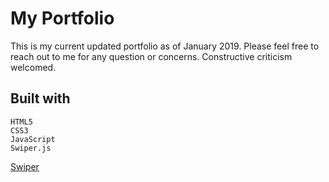 # My Portfolio

This is my current updated portfolio as of January 2019. Please feel free to reach out to me for any question or concerns. Constructive criticism welcomed. 

## Built with
```
HTML5
CSS3
JavaScript
Swiper.js
```

[Swiper](http://idangero.us/swiper/)
